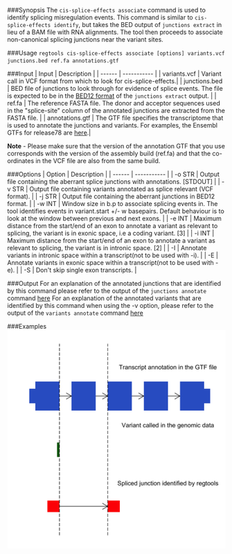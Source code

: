 [csei]: ../images/csei_examples.png

###Synopsis
The `cis-splice-effects associate` command is used to identify splicing misregulation events. This command is similar to `cis-splice-effects identify`, but takes the BED output of `junctions extract` in lieu of a BAM file with RNA alignments. The tool then proceeds to associate non-canonical splicing junctions near the variant sites.

###Usage
`regtools cis-splice-effects associate [options] variants.vcf junctions.bed ref.fa annotations.gtf`

###Input
| Input                  | Description |
| ------                 | ----------- |
| variants.vcf | Variant call in VCF format from which to look for cis-splice-effects.|
| junctions.bed | BED file of junctions to look through for evidence of splice events. The file is expected to be in the [BED12 format](junctions-extract.md#output) of the `junctions extract` output. |
| ref.fa          | The reference FASTA file. The donor and acceptor sequences used in the "splice-site" column of the annotated junctions are extracted from the FASTA file. |
| annotations.gtf | The GTF file specifies the transcriptome that is used to annotate the junctions and variants. For examples, the Ensembl GTFs for release78 are [here](ftp://ftp.ensembl.org/pub/release-78/gtf/).|

**Note** - Please make sure that the version of the annotation GTF that you use corresponds with the version of the assembly build (ref.fa) and that the co-ordinates in the VCF file are also from the same build.

###Options
| Option  | Description |
| ------  | ----------- |
| -o STR	|	Output file containing the aberrant splice junctions with annotations. [STDOUT]	|
| -v STR	|	Output file containing variants annotated as splice relevant (VCF format).	|
| -j STR	|	Output file containing the aberrant junctions in BED12 format.	|
| -w INT	|	Window size in b.p to associate splicing events in. The tool identifies events in variant.start +/- w basepairs. Default behaviour is to look at the window between previous and next exons.	|
| -e INT	|	Maximum distance from the start/end of an exon to annotate a variant as relevant to splicing, the variant is in exonic space, i.e a coding variant. [3]	|
| -i INT	|	Maximum distance from the start/end of an exon to annotate a variant as relevant to splicing, the variant is in intronic space. [2]	|
| -I	|	Annotate variants in intronic space within a transcript(not to be used with -i).	|
| -E	|	Annotate variants in exonic space within a transcript(not to be used with -e).	|
| -S	|	Don't skip single exon transcripts.	|

###Output
For an explanation of the annotated junctions that are identified by this command please refer to the output of the `junctions annotate` command [here](junctions-annotate.md#output)
For an explanation of the annotated variants that are identified by this command when using the -v option, please refer to the output of the `variants annotate` command [here](variants-annotate.md#output)

###Examples
![cis-splice-effects identify example][csei]

